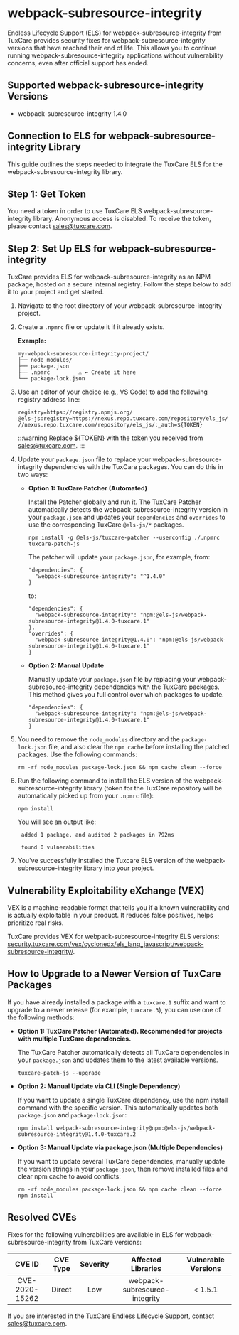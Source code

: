 # webpack-subresource-integrity

Endless Lifecycle Support (ELS) for webpack-subresource-integrity from TuxCare provides security fixes for webpack-subresource-integrity versions that have reached their end of life. This allows you to continue running webpack-subresource-integrity applications without vulnerability concerns, even after official support has ended.

## Supported webpack-subresource-integrity Versions

* webpack-subresource-integrity 1.4.0

## Connection to ELS for webpack-subresource-integrity Library

This guide outlines the steps needed to integrate the TuxCare ELS for the webpack-subresource-integrity library.

## Step 1: Get Token

You need a token in order to use TuxCare ELS webpack-subresource-integrity library. Anonymous access is disabled. To receive the token, please contact [sales@tuxcare.com](mailto:sales@tuxcare.com).

## Step 2: Set Up ELS for webpack-subresource-integrity

TuxCare provides ELS for webpack-subresource-integrity as an NPM package, hosted on a secure internal registry. Follow the steps below to add it to your project and get started.

1. Navigate to the root directory of your webpack-subresource-integrity project.
2. Create a `.npmrc` file or update it if it already exists.

   **Example:**

   ```text
   my-webpack-subresource-integrity-project/
   ├── node_modules/
   ├── package.json
   ├── .npmrc         ⚠️ ← Create it here
   └── package-lock.json
   ```

3. Use an editor of your choice (e.g., VS Code) to add the following registry address line:

   <CodeWithCopy>

   ```text
   registry=https://registry.npmjs.org/
   @els-js:registry=https://nexus.repo.tuxcare.com/repository/els_js/
   //nexus.repo.tuxcare.com/repository/els_js/:_auth=${TOKEN}
   ```

   </CodeWithCopy>

   :::warning
   Replace ${TOKEN} with the token you received from [sales@tuxcare.com](mailto:sales@tuxcare.com).
   :::

4. Update your `package.json` file to replace your webpack-subresource-integrity dependencies with the TuxCare packages. You can do this in two ways:

   * **Option 1: TuxCare Patcher (Automated)**

     Install the Patcher globally and run it. The TuxCare Patcher automatically detects the webpack-subresource-integrity version in your `package.json` and updates your `dependencies` and `overrides` to use the corresponding TuxCare `@els-js/*` packages.

     <CodeWithCopy>

     ```text
     npm install -g @els-js/tuxcare-patcher --userconfig ./.npmrc
     tuxcare-patch-js
     ```

     </CodeWithCopy>

     The patcher will update your `package.json`, for example, from:

     ```text
     "dependencies": {
       "webpack-subresource-integrity": "^1.4.0"
     }
     ```

     to:

     ```text
     "dependencies": {
       "webpack-subresource-integrity": "npm:@els-js/webpack-subresource-integrity@1.4.0-tuxcare.1"
     },
     "overrides": {
       "webpack-subresource-integrity@1.4.0": "npm:@els-js/webpack-subresource-integrity@1.4.0-tuxcare.1"
     }
     ```
    
   * **Option 2: Manual Update**

     Manually update your `package.json` file by replacing your webpack-subresource-integrity dependencies with the TuxCare packages. This method gives you full control over which packages to update.

     <CodeWithCopy>

     ```text
     "dependencies": {
       "webpack-subresource-integrity": "npm:@els-js/webpack-subresource-integrity@1.4.0-tuxcare.1"
     }
     ```

     </CodeWithCopy>

5. You need to remove the `node_modules` directory and the `package-lock.json` file, and also clear the `npm cache` before installing the patched packages. Use the following commands:
   
   <CodeWithCopy>

   ```text
   rm -rf node_modules package-lock.json && npm cache clean --force
   ```

   </CodeWithCopy>

6. Run the following command to install the ELS version of the webpack-subresource-integrity library (token for the TuxCare repository will be automatically picked up from your `.npmrc` file):

   <CodeWithCopy>

   ```text
   npm install
   ```

   </CodeWithCopy>

   You will see an output like:

   ```text
    added 1 package, and audited 2 packages in 792ms
    
    found 0 vulnerabilities
   ```

7. You've successfully installed the Tuxcare ELS version of the webpack-subresource-integrity library into your project.

## Vulnerability Exploitability eXchange (VEX) 

VEX is a machine-readable format that tells you if a known vulnerability and is actually exploitable in your product. It reduces false positives, helps prioritize real risks.

TuxCare provides VEX for webpack-subresource-integrity ELS versions: [security.tuxcare.com/vex/cyclonedx/els_lang_javascript/webpack-subresource-integrity/](https://security.tuxcare.com/vex/cyclonedx/els_lang_javascript/webpack-subresource-integrity/).

## How to Upgrade to a Newer Version of TuxCare Packages

If you have already installed a package with a `tuxcare.1` suffix and want to upgrade to a newer release (for example, `tuxcare.3`), you can use one of the following methods:

* **Option 1: TuxCare Patcher (Automated). Recommended for projects with multiple TuxCare dependencies.**

  The TuxCare Patcher automatically detects all TuxCare dependencies in your `package.json` and updates them to the latest available versions.

  <CodeWithCopy>

  ```text
  tuxcare-patch-js --upgrade
  ```

  </CodeWithCopy>

* **Option 2: Manual Update via CLI (Single Dependency)**

  If you want to update a single TuxCare dependency, use the npm install command with the specific version. This automatically updates both `package.json` and `package-lock.json`:

  <CodeWithCopy>

  ```text
  npm install webpack-subresource-integrity@npm:@els-js/webpack-subresource-integrity@1.4.0-tuxcare.2
  ```

  </CodeWithCopy>

* **Option 3: Manual Update via package.json (Multiple Dependencies)**

  If you want to update several TuxCare dependencies, manually update the version strings in your `package.json`, then remove installed files and clear npm cache to avoid conflicts:

  <CodeWithCopy>

  ```text
  rm -rf node_modules package-lock.json && npm cache clean --force
  npm install
  ```

  </CodeWithCopy>

## Resolved CVEs

Fixes for the following vulnerabilities are available in ELS for webpack-subresource-integrity from TuxCare versions:

| CVE ID         | CVE Type | Severity | Affected Libraries | Vulnerable Versions |
| :------------: | :------: |:--------:|:------------------:| :----------------: |
| CVE-2020-15262 | Direct   | Low      | webpack-subresource-integrity | < 1.5.1            |

If you are interested in the TuxCare Endless Lifecycle Support, contact [sales@tuxcare.com](mailto:sales@tuxcare.com).

